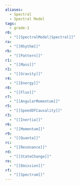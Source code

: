 ```yaml
---
aliases:
  - Spectral
  - Spectral Model
tags:
  - grade-1
r0:
  - "[[SpectralModel|Spectral]]"
ra:
  - "[[Rhythm]]"
rb:
  - "[[Pattern]]"
r1:
  - "[[Mass]]"
r2:
  - "[[Gravity]]"
r4:
  - "[[Energy]]"
r8:
  - "[[Flux]]"
r7:
  - "[[AngularMomentum]]"
r5:
  - "[[SpeedOfCausality]]"
r3:
  - "[[Inertia]]"
r6:
  - "[[Momentum]]"
r9:
  - "[[Quanta]]"
rc:
  - "[[Resonance]]"
rd:
  - "[[StateChange]]"
re:
  - "[[Emission]]"
rf:
  - "[[Spectrum]]"
---
```

